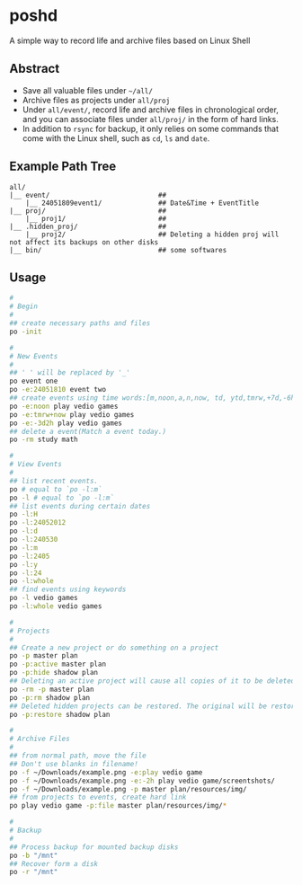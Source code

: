 # poshd
A simple way to record life and archive files based on Linux Shell

## Abstract
- Save all valuable files under `~/all/`
- Archive files as projects under `all/proj`
- Under `all/event/`, record life and archive files in chronological order, and you can associate files under `all/proj/` in the form of hard links.
- In addition to `rsync` for backup, it only relies on some commands that come with the Linux shell, such as `cd`, `ls` and `date`.

## Example Path Tree
```
all/
|__ event/                           ##
    |__ 24051809event1/              ## Date&Time + EventTitle
|__ proj/                            ##
    |__ proj1/                       ##
|__ .hidden_proj/                    ##
    |__ proj2/                       ## Deleting a hidden proj will not affect its backups on other disks
|__ bin/                             ## some softwares
```

## Usage
```bash
#
# Begin
#
## create necessary paths and files
po -init

#
# New Events
#
## ' ' will be replaced by '_'
po event one 
po -e:24051810 event two
## create events using time words:[m,noon,a,n,now, td, ytd,tmrw,+7d,-6h, etc..]
po -e:noon play vedio games
po -e:tmrw+now play vedio games
po -e:-3d2h play vedio games
## delete a event(Match a event today.)
po -rm study math

#
# View Events
#
## list recent events. 
po # equal to `po -l:m`
po -l # equal to `po -l:m`
## list events during certain dates
po -l:H
po -l:24052012
po -l:d
po -l:240530
po -l:m
po -l:2405
po -l:y
po -l:24
po -l:whole
## find events using keywords
po -l vedio games
po -l:whole vedio games

#
# Projects
#
## Create a new project or do something on a project
po -p master plan
po -p:active master plan
po -p:hide shadow plan
## Deleting an active project will cause all copies of it to be deleted during backup; however, for a hidden project, it will be confirmed that at least one copy exists before deleting the original. 
po -rm -p master plan
po -p:rm shadow plan
## Deleted hidden projects can be restored. The original will be restored when a copy is found on the backup disk
po -p:restore shadow plan

#
# Archive Files
#
## from normal path, move the file
## Don't use blanks in filename!
po -f ~/Downloads/example.png -e:play vedio game
po -f ~/Downloads/example.png -e:-2h play vedio game/screentshots/
po -f ~/Downloads/example.png -p master plan/resources/img/
## from projects to events, create hard link
po play vedio game -p:file master plan/resources/img/*

#
# Backup
#
## Process backup for mounted backup disks
po -b "/mnt"
## Recover form a disk
po -r "/mnt"
```
